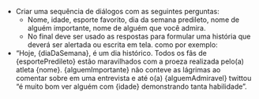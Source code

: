 - Criar uma sequência de diálogos com as seguintes perguntas:
    - Nome, idade, esporte favorito, dia da semana predileto, nome de alguém importante, nome de alguém que você admira.
    - No final deve ser usado as respostas para formular uma história que deverá ser alertada ou escrita em tela. como por exemplo:
- “Hoje, {diaDaSemana}, é um dia histórico. Todos os fãs de {esportePredileto} estão maravilhados com a proeza realizada pelo(a) atleta {nome}. {alguemImportante} não conteve as lágrimas ao comentar sobre em uma entrevista e até o(a) {alguemAdmiravel} twittou “é muito bom ver alguém com {idade} demonstrando tanta habilidade”. 